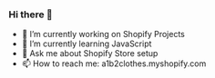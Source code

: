 ### Hi there 👋

- 🔭 I’m currently working on Shopify Projects
- 🌱 I’m currently learning JavaScript
- 💬 Ask me about Shopify Store setup
- 📫 How to reach me: a1b2clothes.myshopify.com
